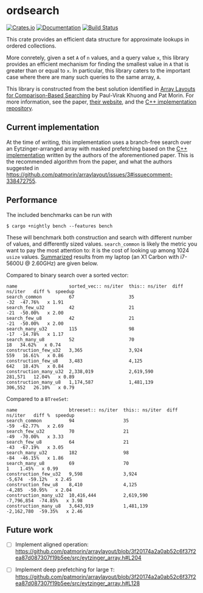 # ordsearch

[![Crates.io](https://img.shields.io/crates/v/ordsearch.svg)](https://crates.io/crates/ordsearch)
[![Documentation](https://docs.rs/ordsearch/badge.svg)](https://docs.rs/ordsearch/)
[![Build Status](https://travis-ci.org/jonhoo/ordsearch.svg?branch=master)](https://travis-ci.org/jonhoo/ordsearch)

This crate provides an efficient data structure for approximate lookups in ordered collections.

More conretely, given a set `A` of `n` values, and a query value `x`, this library provides an
efficient mechanism for finding the smallest value in `A` that is greater than or equal to `x`.
In particular, this library caters to the important case where there are many such queries to
the same array, `A`.

This library is constructed from the best solution identified in [Array Layouts for
Comparison-Based Searching](https://arxiv.org/abs/1509.05053) by Paul-Virak Khuong and Pat
Morin. For more information, see the paper, [their
website](http://cglab.ca/~morin/misc/arraylayout-v2/), and the [C++ implementation
repository](https://github.com/patmorin/arraylayout).

## Current implementation

At the time of writing, this implementation uses a branch-free search over an
Eytzinger-arranged array with masked prefetching based on the [C++
implementation](https://github.com/patmorin/arraylayout/blob/3f20174a2a0ab52c6f37f2ea87d087307f19b5ee/src/eytzinger_array.h#L253)
written by the authors of the aforementioned paper. This is the recommended algorithm from the
paper, and what the authors suggested in
https://github.com/patmorin/arraylayout/issues/3#issuecomment-338472755.

## Performance

The included benchmarks can be run with

```console,ignore
$ cargo +nightly bench --features bench
```

These will benchmark both construction and search with different number of values, and
differently sized values. `search_common` is likely the metric you want to pay the most
attention to: it is the cost of looking up among 1024 `usize` values.
[Summarized](https://github.com/BurntSushi/cargo-benchcmp) results from my laptop (an X1 Carbon
with i7-5600U @ 2.60GHz) are given below.

Compared to binary search over a sorted vector:

```text,ignore
name                   sorted_vec:: ns/iter  this:: ns/iter  diff ns/iter   diff %  speedup
search_common          67                    35                       -32  -47.76%   x 1.91
search_few_u32         42                    21                       -21  -50.00%   x 2.00
search_few_u8          42                    21                       -21  -50.00%   x 2.00
search_many_u32        115                   98                       -17  -14.78%   x 1.17
search_many_u8         52                    70                        18   34.62%   x 0.74
construction_few_u32   3,365                 3,924                    559   16.61%   x 0.86
construction_few_u8    3,483                 4,125                    642   18.43%   x 0.84
construction_many_u32  2,338,019             2,619,590            281,571   12.04%   x 0.89
construction_many_u8   1,174,587             1,481,139            306,552   26.10%   x 0.79
```

Compared to a `BTreeSet`:

```text,ignore
name                   btreeset:: ns/iter  this:: ns/iter  diff ns/iter   diff %  speedup
search_common          94                  35                       -59  -62.77%   x 2.69
search_few_u32         70                  21                       -49  -70.00%   x 3.33
search_few_u8          64                  21                       -43  -67.19%   x 3.05
search_many_u32        182                 98                       -84  -46.15%   x 1.86
search_many_u8         69                  70                         1    1.45%   x 0.99
construction_few_u32   9,598               3,924                 -5,674  -59.12%   x 2.45
construction_few_u8    8,410               4,125                 -4,285  -50.95%   x 2.04
construction_many_u32  10,416,444          2,619,590         -7,796,854  -74.85%   x 3.98
construction_many_u8   3,643,919           1,481,139         -2,162,780  -59.35%   x 2.46
```

## Future work

 - [ ] Implement aligned operation: https://github.com/patmorin/arraylayout/blob/3f20174a2a0ab52c6f37f2ea87d087307f19b5ee/src/eytzinger_array.h#L204
 - [ ] Implement deep prefetching for large `T`: https://github.com/patmorin/arraylayout/blob/3f20174a2a0ab52c6f37f2ea87d087307f19b5ee/src/eytzinger_array.h#L128

